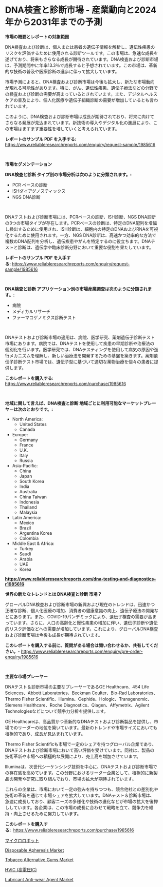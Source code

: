 <p><h1>DNA検査と診断市場 - 産業動向と2024年から2031年までの予測</h1></p><p><strong>市場の概要とレポートの対象範囲</strong></p>
<p><p>DNA検査および診断は、個人または患者の遺伝子情報を解析し、遺伝性疾患のリスクを評価するために使用される診断ツールです。この市場は、急速な成長を遂げており、将来もさらなる成長が期待されています。DNA検査および診断市場は、予測期間中に年率13.3％で成長すると予想されています。この市場は、革新的な技術の普及や医療診断の進歩に伴って拡大しています。</p><p>市場予測によると、DNA検査および診断市場は今後も拡大し、新たな市場動向が現れる可能性があります。特に、がん、遺伝性疾患、遺伝子療法などの分野での検査および診断の需要が高まっているとされています。また、デジタルヘルスケアの普及により、個人化医療や遺伝子組織診断の需要が増加しているとも言われています。</p><p>このように、DNA検査および診断市場は成長が期待されており、将来に向けてさらなる発展が見込まれています。新技術の導入やデジタル化の進展により、この市場はますます重要性を増していくと考えられています。</p></p>
<p><strong>レポートのサンプル PDF を入手する:</strong> <a href="https://www.reliableresearchreports.com/enquiry/request-sample/1985616">https://www.reliableresearchreports.com/enquiry/request-sample/1985616</a></p>
<p>&nbsp;</p>
<p><strong>市場セグメンテーション</strong></p>
<p><strong>DNA検査と診断 タイプ別の市場分析は次のように分類されます。:</strong></p>
<p><ul><li>PCR ベースの診断</li><li>ISHダイアグノスティックス</li><li>NGS DNA診断</li></ul></p>
<p>&nbsp;</p>
<p><p>DNAテストおよび診断市場には、PCRベースの診断、ISH診断、NGS DNA診断の3つの市場タイプが存在します。PCRベースの診断は、特定のDNA配列を増幅し検出するために使用され、ISH診断は、細胞内の特定のDNAおよびRNAを可視化するために使用されます。一方、NGS DNA診断は、高速かつ効率的な方法で複数のDNA配列を分析し、遺伝疾患やがんを特定するのに役立ちます。DNAテストと診断は、遺伝学や臨床診断分野において重要な役割を果たしています。</p></p>
<p><strong>レポートのサンプル PDF を入手する:</strong>&nbsp;<a href="https://www.reliableresearchreports.com/enquiry/request-sample/1985616">https://www.reliableresearchreports.com/enquiry/request-sample/1985616</a></p>
<p>&nbsp;</p>
<p><strong> DNA検査と診断 アプリケーション別の市場産業調査は次のように分類されます。:</strong></p>
<p><ul><li>病院</li><li>メディカルリサーチ</li><li>ファーマコゲノミクス診断テスト</li></ul></p>
<p>&nbsp;</p>
<p><p>DNAテストおよび診断市場の適用は、病院、医学研究、薬剤遺伝子診断テスト市場にあります。病院では、DNAテストを使用して疾患の早期診断や治療法の個別化を行います。医学研究では、DNAテスティングを使用して病気の原因や進行メカニズムを理解し、新しい治療法を開発するための基盤を築きます。薬剤遺伝子診断テスト市場では、遺伝子型に基づいて適切な薬物治療を個々の患者に提供します。</p></p>
<p><strong>このレポートを購入する:</strong>&nbsp; <a href="https://www.reliableresearchreports.com/purchase/1985616">https://www.reliableresearchreports.com/purchase/1985616</a></p>
<p>&nbsp;</p>
<p><strong>地域に関して言えば、DNA検査と診断 地域ごとに利用可能なマーケットプレーヤーは次のとおりです。:</strong></p>
<p><ul>
    <li>
        North America:
        <ul>
            <li>United States</li>
            <li>Canada</li>
        </ul>
    </li>
    <li>
        Europe:
        <ul>
            <li>Germany</li>
            <li>France</li>
            <li>U.K.</li>
            <li>Italy</li>
            <li>Russia</li>
        </ul>
    </li>
    <li>
        Asia-Pacific:
        <ul>
            <li>China</li>
            <li>Japan</li>
            <li>South Korea</li>
            <li>India</li>
            <li>Australia</li>
            <li>China Taiwan</li>
            <li>Indonesia</li>
            <li>Thailand</li>
            <li>Malaysia</li>
        </ul>
    </li>
    <li>
        Latin America:
        <ul>
            <li>Mexico</li>
            <li>Brazil</li>
            <li>Argentina Korea</li>
            <li>Colombia</li>
        </ul>
    </li>
    <li>
        Middle East & Africa:
        <ul>
            <li>Turkey</li>
            <li>Saudi</li>
            <li>Arabia</li>
            <li>UAE</li>
            <li>Korea</li>
        </ul>
    </li>
    </ul></p>
<p><strong><a href="https://www.reliableresearchreports.com/dna-testing-and-diagnostics-r1985616">https://www.reliableresearchreports.com/dna-testing-and-diagnostics-r1985616</a></strong>&nbsp;</p>
<p><strong>世界の新たなトレンドとは DNA検査と診断 市場？</strong></p>
<p><p>グローバルDNA検査および診断市場の新興および現在のトレンドは、迅速かつ正確な診断、個人化医療の増加、消費者の健康意識の向上、遺伝子療法の開発などにあります。また、COVID-19パンデミックにより、遺伝子検査の需要が高まっています。さらに、人口の高齢化と慢性疾患の増加に伴い、遺伝子診断や遺伝的リスク評価などへの需要が増加しています。これにより、グローバルDNA検査および診断市場は今後も成長が期待されています。</p></p>
<p><strong>このレポートを購入する前に、質問がある場合は問い合わせるか、共有してください。</strong>- <a href="https://www.reliableresearchreports.com/enquiry/pre-order-enquiry/1985616">https://www.reliableresearchreports.com/enquiry/pre-order-enquiry/1985616</a></p>
<p>&nbsp;</p>
<p><strong>主要な市場プレーヤー</strong></p>
<p><p>DNAテスト＆診断市場の主要なプレーヤーであるGE Healthcare、454 Life Sciences、Abbott Laboratories、Beckman Coulter、Bio-Rad Laboratories、Thermo Fisher Scientific、Illumina、Cephide、Hologic、Transgenomic、Siemens Healthcare、Roche Diagnostics、Qiagen、Affymetrix、Agilent Technologiesなどについて競争力分析を提供します。 </p><p>GE Healthcareは、高品質かつ革新的なDNAテストおよび診断製品を提供し、市場でのリーダーの地位を築いています。最新のトレンドや市場サイズにおいても積極的であり、成長が見込まれています。 </p><p>Thermo Fisher Scientificも市場で一定のシェアを持つグローバル企業であり、DNAテストおよび診断市場において高い評価を受けています。同社は、製品の技術革新や市場への積極的な展開により、売上高を増加させています。 </p><p>Illuminaは、次世代シーケンシング技術を中心に、DNAテストおよび診断市場での存在感を高めています。この分野におけるリーダー企業として、積極的に新製品の開発や研究に取り組んでおり、市場の拡大が期待されています。 </p><p>これらの企業は、市場において一定の強みを持ちつつも、競合他社との差別化や技術の革新を通じて市場シェアを拡大しています。DNAテスト＆診断市場は、急速に成長しており、顧客ニーズの多様化や技術の進化などが市場の拡大を後押ししています。各企業は、この市場の成長に合わせて戦略を立て、競争力を維持・向上させるために努力しています。</p></p>
<p><strong>このレポートを購入する:</strong>&nbsp;&nbsp;<a href="https://www.reliableresearchreports.com/purchase/1985616">https://www.reliableresearchreports.com/purchase/1985616</a></p>
<p><p><a href="https://github.com/schmahlson/Market-Research-Report-List-2/blob/main/9824157117644.md">マイクロロボット</a></p><p><a href="https://github.com/ajiariaa/Market-Research-Report-List-1/blob/main/disposable-apheresis-market.md">Disposable Apheresis Market</a></p><p><a href="https://issuu.com/reportprime-2/docs/tobacco-alternative-gums-market-size-2030.pptx">Tobacco Alternative Gums Market</a></p><p><a href="https://medium.com/@reyeshowell655/%E3%82%B0%E3%83%AD%E3%83%BC%E3%83%90%E3%83%ABhvic-high-voltage-ics-%E5%B8%82%E5%A0%B4%E3%81%AE%E5%8C%85%E6%8B%AC%E7%9A%84%E3%81%AA%E5%88%86%E6%9E%90-%E6%88%90%E9%95%B7%E3%83%88%E3%83%AC%E3%83%B3%E3%83%89-%E5%B8%82%E5%A0%B4%E4%BA%88%E6%B8%AC-2024%E5%B9%B4-ndash-2031%E5%B9%B4-1e40c780317d">HVIC (高電圧IC)</a></p><p><a href="https://github.com/sarohimweaach77/Market-Research-Report-List-1/blob/main/lubricant-anti-wear-agent-market.md">Lubricant Anti-wear Agent Market</a></p></p>